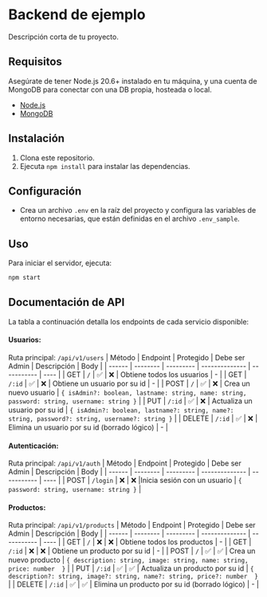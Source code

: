 # Backend de ejemplo

Descripción corta de tu proyecto.

## Requisitos

Asegúrate de tener Node.js 20.6+ instalado en tu máquina, y una cuenta de MongoDB para conectar con una DB propia, hosteada o local.

- [Node.js](https://nodejs.org/en/)
- [MongoDB](https://www.mongodb.com/)

## Instalación

1. Clona este repositorio.
2. Ejecuta `npm install` para instalar las dependencias.

## Configuración

- Crea un archivo `.env` en la raíz del proyecto y configura las variables de entorno necesarias, que están definidas en el archivo `.env_sample`.

## Uso

Para iniciar el servidor, ejecuta:

```bash
npm start
```

## Documentación de API

La tabla a continuación detalla los endpoints de cada servicio disponible:

#### Usuarios:

Ruta principal: `/api/v1/users`
| Método | Endpoint | Protegido | Debe ser Admin | Descripción | Body |
| ------ | -------- | --------- | -------------- | ----------- | ---- |
| GET | `/` | ✅ | ❌ | Obtiene todos los usuarios | - |
| GET | `/:id` | ✅ | ❌ | Obtiene un usuario por su id | - |
| POST | `/` | ✅ | ❌ | Crea un nuevo usuario | `{ isAdmin?: boolean, lastname: string, name: string, password: string, username: string }` |
| PUT | `/:id` | ✅ | ❌ | Actualiza un usuario por su id | `{ isAdmin?: boolean, lastname?: string, name?: string, password?: string, username?: string }` |
| DELETE | `/:id` | ✅ | ❌ | Elimina un usuario por su id (borrado lógico) | - |

#### Autenticación:

Ruta principal: `/api/v1/auth`
| Método | Endpoint | Protegido | Debe ser Admin | Descripción | Body |
| ------ | -------- | --------- | -------------- | ----------- | ---- |
| POST | `/login` | ❌ | ❌ |Inicia sesión con un usuario | `{ password: string, username: string }` |

#### Productos:

Ruta principal: `/api/v1/products`
| Método | Endpoint | Protegido | Debe ser Admin | Descripción | Body |
| ------ | -------- | --------- | -------------- | ----------- | ---- |
| GET | `/` | ❌ | ❌ | Obtiene todos los productos | - |
| GET | `/:id` | ❌ | ❌ | Obtiene un producto por su id | - |
| POST | `/` | ✅ | ✅ | Crea un nuevo producto | `{ description: string, image: string, name: string, price: number  }` |
| PUT | `/:id` | ✅ | ✅ | Actualiza un producto por su id | `{ description?: string, image?: string, name?: string, price?: number  }` |
| DELETE | `/:id` | ✅ | ✅ | Elimina un producto por su id (borrado lógico) | - |
